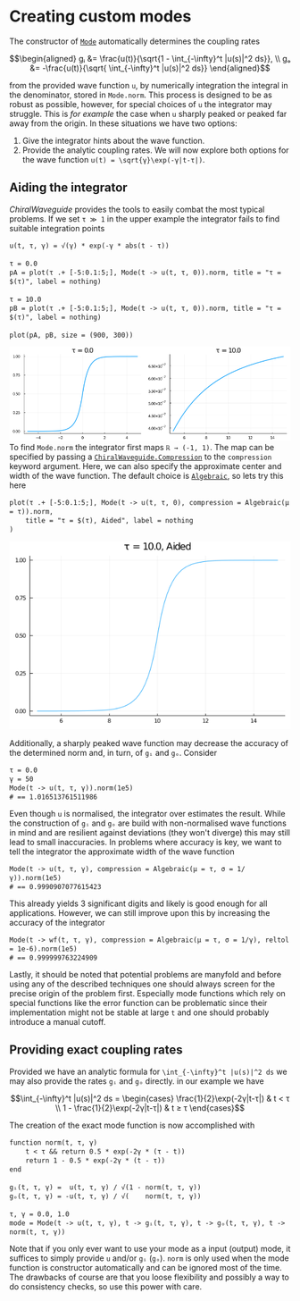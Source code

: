 # Creating custom modes

The constructor of [`Mode`](@ref) automatically determines the coupling rates
```math
\begin{aligned}
	gᵢ &=  \frac{u(t)}{\sqrt{1 - \int_{-\infty}^t |u(s)|^2 ds}}, \\
	gₒ &= -\frac{u(t)}{\sqrt{    \int_{-\infty}^t |u(s)|^2 ds}}
\end{aligned}
```
from the provided wave function ``u``, by numerically integration the integral in the denominator,
stored in `Mode.norm`.
This process is designed to be as robust as possible, however, for special choices of ``u`` the
integrator may struggle.
This is *for example* the case when ``u`` sharply peaked or peaked far away from the origin.
In these situations we have two options:
1. Give the integrator hints about the wave function.
2. Provide the analytic coupling rates.
We will now explore both options for the wave function ``u(t) = \sqrt{γ}\exp(-γ|t-τ|)``.

## Aiding the integrator
*ChiralWaveguide* provides the tools to easily combat the most typical problems.
If we set ``τ ≫ 1`` in the upper example the integrator fails to find suitable integration points
```
u(t, τ, γ) = √(γ) * exp(-γ * abs(t - τ))

τ = 0.0
pA = plot(τ .+ [-5:0.1:5;], Mode(t -> u(t, τ, 0)).norm, title = "τ = $(τ)", label = nothing)

τ = 10.0
pB = plot(τ .+ [-5:0.1:5;], Mode(t -> u(t, τ, 0)).norm, title = "τ = $(τ)", label = nothing)

plot(pA, pB, size = (900, 300))
```
![Populations](figures/OffcenterNoAid.png)
To find `Mode.norm` the integrator first maps ``ℝ → (-1, 1)``.
The map can be specified by passing a [`ChiralWaveguide.Compression`](@ref) to the `compression`
keyword argument.
Here, we can also specify the approximate center and width of the wave function.
The default choice is [`Algebraic`](@ref), so lets try this here
```
plot(τ .+ [-5:0.1:5;], Mode(t -> u(t, τ, 0), compression = Algebraic(μ = τ)).norm,
	title = "τ = $(τ), Aided", label = nothing
)
```
![Populations](figures/OffcenterAided.png)

Additionally, a sharply peaked wave function may decrease the accuracy of the determined norm and,
in turn, of `gᵢ` and `gₒ`.
Consider
```
τ = 0.0
γ = 50
Mode(t -> u(t, τ, γ)).norm(1e5)
# == 1.016513761511986
```
Even though ``u`` is normalised, the integrator over estimates the result.
While the construction of `gᵢ` and `gₒ` are build with non-normalised wave functions in mind and
are resilient against deviations (they won't diverge) this may still lead to small inaccuracies.
In problems where accuracy is key, we want to tell the integrator the approximate width of the
wave function
```
Mode(t -> u(t, τ, γ), compression = Algebraic(μ = τ, σ = 1/γ)).norm(1e5)
# == 0.9990907077615423
```
This already yields 3 significant digits and likely is good enough for all applications.
However, we can still improve upon this by increasing the accuracy of the integrator
```
Mode(t -> wf(t, τ, γ), compression = Algebraic(μ = τ, σ = 1/γ), reltol = 1e-6).norm(1e5)
# == 0.999999763224909
```
Lastly, it should be noted that potential problems are manyfold and before using any of the
described techniques one should always screen for the precise origin of the problem first.
Especially mode functions which rely on special functions like the error function can be problematic
since their implementation might not be stable at large `t` and one should probably introduce a
manual cutoff.

## Providing exact coupling rates
Provided we have an analytic formula for ``\int_{-\infty}^t |u(s)|^2 ds`` we may also provide the
rates `gᵢ` and `gₒ` directly.
in our example we have
```math
\int_{-\infty}^t |u(s)|^2 ds =
\begin{cases}
	    \frac{1}{2}\exp(-2γ|t-τ|) & t < τ \\
	1 - \frac{1}{2}\exp(-2γ|t-τ|) & t ≥ τ
\end{cases}
```
The creation of the exact mode function is now accomplished with
```
function norm(t, τ, γ)
	t < τ && return 0.5 * exp(-2γ * (τ - t))
	return 1 - 0.5 * exp(-2γ * (t - τ))
end

gᵢ(t, τ, γ) =  u(t, τ, γ) / √(1 - norm(t, τ, γ))
gₒ(t, τ, γ) = -u(t, τ, γ) / √(    norm(t, τ, γ))

τ, γ = 0.0, 1.0
mode = Mode(t -> u(t, τ, γ), t -> gᵢ(t, τ, γ), t -> gₒ(t, τ, γ), t -> norm(t, τ, γ))
```
Note that if you only ever want to use your mode as a input (output) mode, it suffices to simply
provide `u` and/or `gᵢ` (`gₒ`).
`norm` is only used when the mode function is constructor automatically and can be ignored most of
the time.
The drawbacks of course are that you loose flexibility and possibly a way to do consistency checks,
so use this power with care.
